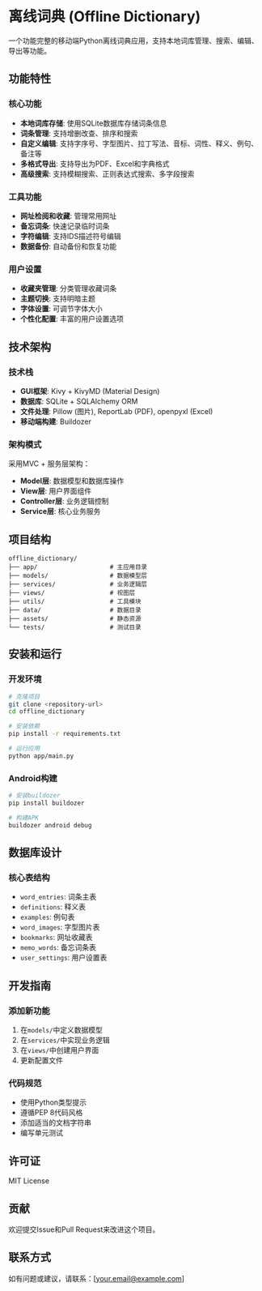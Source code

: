 # 离线词典 (Offline Dictionary)

一个功能完整的移动端Python离线词典应用，支持本地词库管理、搜索、编辑、导出等功能。

## 功能特性

### 核心功能
- **本地词库存储**: 使用SQLite数据库存储词条信息
- **词条管理**: 支持增删改查、排序和搜索
- **自定义编辑**: 支持字序号、字型图片、拉丁写法、音标、词性、释义、例句、备注等
- **多格式导出**: 支持导出为PDF、Excel和字典格式
- **高级搜索**: 支持模糊搜索、正则表达式搜索、多字段搜索

### 工具功能
- **网址检阅和收藏**: 管理常用网址
- **备忘词条**: 快速记录临时词条
- **字符编辑**: 支持IDS描述符号编辑
- **数据备份**: 自动备份和恢复功能

### 用户设置
- **收藏夹管理**: 分类管理收藏词条
- **主题切换**: 支持明暗主题
- **字体设置**: 可调节字体大小
- **个性化配置**: 丰富的用户设置选项

## 技术架构

### 技术栈
- **GUI框架**: Kivy + KivyMD (Material Design)
- **数据库**: SQLite + SQLAlchemy ORM
- **文件处理**: Pillow (图片), ReportLab (PDF), openpyxl (Excel)
- **移动端构建**: Buildozer

### 架构模式
采用MVC + 服务层架构：
- **Model层**: 数据模型和数据库操作
- **View层**: 用户界面组件
- **Controller层**: 业务逻辑控制
- **Service层**: 核心业务服务

## 项目结构

```
offline_dictionary/
├── app/                    # 主应用目录
├── models/                 # 数据模型层
├── services/               # 业务逻辑层
├── views/                  # 视图层
├── utils/                  # 工具模块
├── data/                   # 数据目录
├── assets/                 # 静态资源
└── tests/                  # 测试目录
```

## 安装和运行

### 开发环境
```bash
# 克隆项目
git clone <repository-url>
cd offline_dictionary

# 安装依赖
pip install -r requirements.txt

# 运行应用
python app/main.py
```

### Android构建
```bash
# 安装buildozer
pip install buildozer

# 构建APK
buildozer android debug
```

## 数据库设计

### 核心表结构
- `word_entries`: 词条主表
- `definitions`: 释义表
- `examples`: 例句表
- `word_images`: 字型图片表
- `bookmarks`: 网址收藏表
- `memo_words`: 备忘词条表
- `user_settings`: 用户设置表

## 开发指南

### 添加新功能
1. 在`models/`中定义数据模型
2. 在`services/`中实现业务逻辑
3. 在`views/`中创建用户界面
4. 更新配置文件

### 代码规范
- 使用Python类型提示
- 遵循PEP 8代码风格
- 添加适当的文档字符串
- 编写单元测试

## 许可证

MIT License

## 贡献

欢迎提交Issue和Pull Request来改进这个项目。

## 联系方式

如有问题或建议，请联系：[your.email@example.com]
